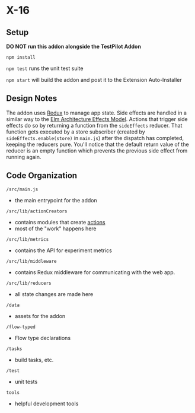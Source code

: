 # X-16

## Setup

**DO NOT run this addon alongside the TestPilot Addon**

`npm install`

`npm test` runs the unit test suite

`npm start` will build the addon and post it to the Extension Auto-Installer


## Design Notes

The addon uses [Redux](http://redux.js.org) to manage app state. Side effects are handled in a similar way to the [Elm Architecture Effects Model](https://guide.elm-lang.org/architecture/effects/). Actions that trigger side effects do so by returning a function from the `sideEffects` reducer. That function gets executed by a store subscriber (created by `sideEffects.enable(store)` in `main.js`) after the dispatch has completed, keeping the reducers pure. You'll notice that the default return value of the reducer is an empty function which prevents the previous side effect from running again.


## Code Organization

`/src/main.js`

- the main entrypoint for the addon

`/src/lib/actionCreators`

- contains modules that create [actions](http://redux.js.org/docs/basics/Actions.html)
- most of the "work" happens here

`/src/lib/metrics`

- contains the API for experiment metrics

`/src/lib/middleware`

- contains Redux middleware for communicating with the web app.

`/src/lib/reducers`

- all state changes are made here

`/data`

- assets for the addon

`/flow-typed`

- Flow type declarations

`/tasks`

- build tasks, etc.

`/test`

- unit tests

`tools`

- helpful development tools

